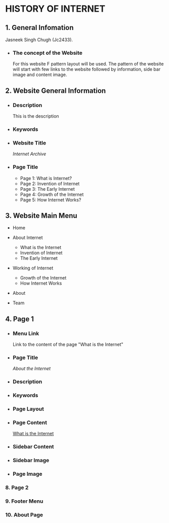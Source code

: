 # HISTORY OF INTERNET

## 1. General Infomation
   Jasneek Singh Chugh (Jc2433).  
   
   * ### The concept of the Website
        For this website F pattern layout will be used. The pattern of the website will start with few links to the website followed by information, side bar image and content image.

## 2. Website General Information
   * ### Description
       This is the description
  * ### Keywords
    
  * ### Website Title
    
    *Internet Archive*
  * ### Page Title
    
    - Page 1: What is Internet?
    - Page 2: Invention of Internet
    - Page 3: The Early Internet 
    - Page 4: Growth of the Internet
    - Page 5: How Internet Works?
    
## 3. Website Main Menu

* Home 

* About Internet
  - What is the Internet
  - Invention of Internet
  - The Early Internet

* Working of Internet
  - Growth of the Internet
  - How Internet Works

* About 

* Team

## 4. Page 1 
  * ### Menu Link
     Link to the content of the page "What is the Internet"
  * ### Page Title
     *About the Internet*
  * ### Description
  * ### Keywords
  * ### Page Layout
  * ### Page Content
     [What is the Internet](https://github.com/jasneekchugh/IS601-WSD/blob/main/What%20is%20the%20Internet.pdf)
  * ### Sidebar Content
  * ### Sidebar Image
  * ### Page Image

### 8. Page 2

### 9. Footer Menu

### 10. About Page


